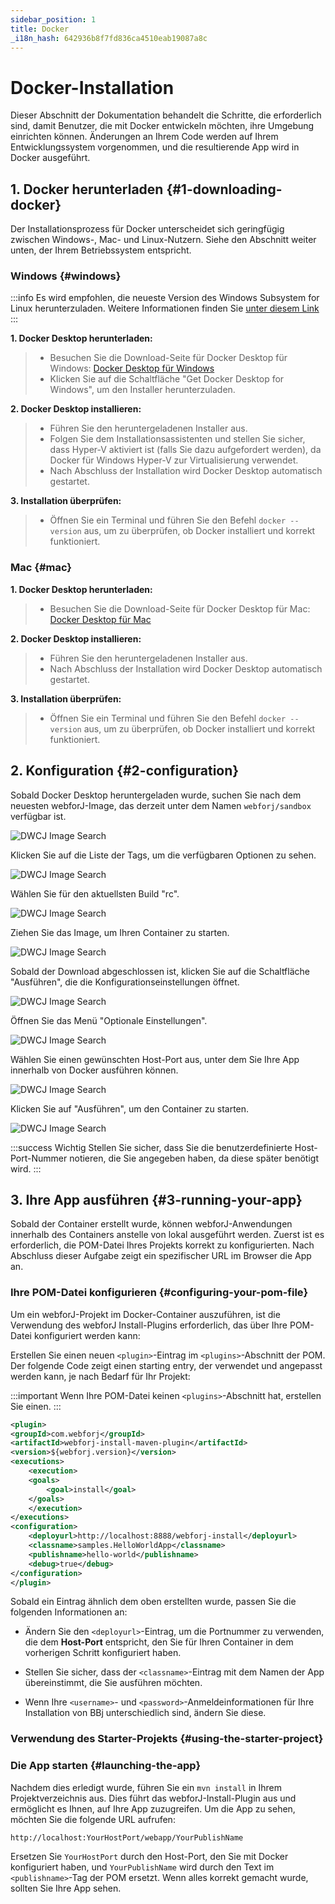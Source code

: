 ```yaml
---
sidebar_position: 1
title: Docker
_i18n_hash: 642936b8f7fd836ca4510eab19087a8c
---
```

# Docker-Installation

Dieser Abschnitt der Dokumentation behandelt die Schritte, die erforderlich sind, damit Benutzer, die mit Docker entwickeln möchten, ihre Umgebung einrichten können. Änderungen an Ihrem Code werden auf Ihrem Entwicklungssystem vorgenommen, und die resultierende App wird in Docker ausgeführt.

## 1. Docker herunterladen {#1-downloading-docker}

Der Installationsprozess für Docker unterscheidet sich geringfügig zwischen Windows-, Mac- und Linux-Nutzern. Siehe den Abschnitt weiter unten, der Ihrem Betriebssystem entspricht.

### Windows {#windows}

:::info
Es wird empfohlen, die neueste Version des Windows Subsystem for Linux herunterzuladen. Weitere Informationen finden Sie [unter diesem Link](https://learn.microsoft.com/en-us/windows/wsl/install)
:::

**1. Docker Desktop herunterladen:**
>- Besuchen Sie die Download-Seite für Docker Desktop für Windows: [Docker Desktop für Windows](https://www.docker.com/products/docker-desktop/)
>- Klicken Sie auf die Schaltfläche "Get Docker Desktop for Windows", um den Installer herunterzuladen.

**2. Docker Desktop installieren:**
>- Führen Sie den heruntergeladenen Installer aus.
>- Folgen Sie dem Installationsassistenten und stellen Sie sicher, dass Hyper-V aktiviert ist (falls Sie dazu aufgefordert werden), da Docker für Windows Hyper-V zur Virtualisierung verwendet.
>- Nach Abschluss der Installation wird Docker Desktop automatisch gestartet.

**3. Installation überprüfen:**
>- Öffnen Sie ein Terminal und führen Sie den Befehl `docker --version` aus, um zu überprüfen, ob Docker installiert und korrekt funktioniert.

### Mac {#mac}

**1. Docker Desktop herunterladen:**
>- Besuchen Sie die Download-Seite für Docker Desktop für Mac: [Docker Desktop für Mac](https://www.docker.com/products/docker-desktop/)

**2. Docker Desktop installieren:**
>- Führen Sie den heruntergeladenen Installer aus.
>- Nach Abschluss der Installation wird Docker Desktop automatisch gestartet.

**3. Installation überprüfen:**
>- Öffnen Sie ein Terminal und führen Sie den Befehl `docker --version` aus, um zu überprüfen, ob Docker installiert und korrekt funktioniert.

## 2. Konfiguration {#2-configuration}

Sobald Docker Desktop heruntergeladen wurde, suchen Sie nach dem neuesten webforJ-Image, das derzeit unter dem Namen `webforj/sandbox` verfügbar ist.

![DWCJ Image Search](/img/bbj-installation/docker/Step_1l.png#rounded-border)

Klicken Sie auf die Liste der Tags, um die verfügbaren Optionen zu sehen.

![DWCJ Image Search](/img/bbj-installation/docker/Step_2l.png#rounded-border)

Wählen Sie für den aktuellsten Build "rc".

![DWCJ Image Search](/img/bbj-installation/docker/Step_3l.png#rounded-border)

Ziehen Sie das Image, um Ihren Container zu starten.

![DWCJ Image Search](/img/bbj-installation/docker/Step_4l.png#rounded-border)

Sobald der Download abgeschlossen ist, klicken Sie auf die Schaltfläche "Ausführen", die die Konfigurationseinstellungen öffnet.

![DWCJ Image Search](/img/bbj-installation/docker/Step_5l.png#rounded-border)

Öffnen Sie das Menü "Optionale Einstellungen".

![DWCJ Image Search](/img/bbj-installation/docker/Step_6l.png#rounded-border)

Wählen Sie einen gewünschten Host-Port aus, unter dem Sie Ihre App innerhalb von Docker ausführen können.

![DWCJ Image Search](/img/bbj-installation/docker/Step_7l.png#rounded-border)

Klicken Sie auf "Ausführen", um den Container zu starten.

![DWCJ Image Search](/img/bbj-installation/docker/Step_8l.png#rounded-border)

:::success Wichtig
Stellen Sie sicher, dass Sie die benutzerdefinierte Host-Port-Nummer notieren, die Sie angegeben haben, da diese später benötigt wird.
:::

## 3. Ihre App ausführen {#3-running-your-app}

Sobald der Container erstellt wurde, können webforJ-Anwendungen innerhalb des Containers anstelle von lokal ausgeführt werden. Zuerst ist es erforderlich, die POM-Datei Ihres Projekts korrekt zu konfigurierten. Nach Abschluss dieser Aufgabe zeigt ein spezifischer URL im Browser die App an.

### Ihre POM-Datei konfigurieren {#configuring-your-pom-file}

Um ein webforJ-Projekt im Docker-Container auszuführen, ist die Verwendung des webforJ Install-Plugins erforderlich, das über Ihre POM-Datei konfiguriert werden kann:

Erstellen Sie einen neuen `<plugin>`-Eintrag im `<plugins>`-Abschnitt der POM. Der folgende Code zeigt einen starting entry, der verwendet und angepasst werden kann, je nach Bedarf für Ihr Projekt:

:::important
Wenn Ihre POM-Datei keinen `<plugins>`-Abschnitt hat, erstellen Sie einen.
:::

```xml
<plugin>
<groupId>com.webforj</groupId>
<artifactId>webforj-install-maven-plugin</artifactId>
<version>${webforj.version}</version>
<executions>
    <execution>
    <goals>
        <goal>install</goal>
    </goals>
    </execution>
</executions>
<configuration>
    <deployurl>http://localhost:8888/webforj-install</deployurl>
    <classname>samples.HelloWorldApp</classname>
    <publishname>hello-world</publishname>
    <debug>true</debug>
</configuration>
</plugin>
```

Sobald ein Eintrag ähnlich dem oben erstellten wurde, passen Sie die folgenden Informationen an:

- Ändern Sie den `<deployurl>`-Eintrag, um die Portnummer zu verwenden, die dem **Host-Port** entspricht, den Sie für Ihren Container in dem vorherigen Schritt konfiguriert haben.

- Stellen Sie sicher, dass der `<classname>`-Eintrag mit dem Namen der App übereinstimmt, die Sie ausführen möchten.

- Wenn Ihre `<username>`- und `<password>`-Anmeldeinformationen für Ihre Installation von BBj unterschiedlich sind, ändern Sie diese.

### Verwendung des Starter-Projekts {#using-the-starter-project}

<ComponentArchetype
project="bbj-hello-world"
/>

### Die App starten {#launching-the-app}

Nachdem dies erledigt wurde, führen Sie ein `mvn install` in Ihrem Projektverzeichnis aus. Dies führt das webforJ-Install-Plugin aus und ermöglicht es Ihnen, auf Ihre App zuzugreifen. Um die App zu sehen, möchten Sie die folgende URL aufrufen:

`http://localhost:YourHostPort/webapp/YourPublishName`

Ersetzen Sie `YourHostPort` durch den Host-Port, den Sie mit Docker konfiguriert haben, und `YourPublishName` wird durch den Text im `<publishname>`-Tag der POM ersetzt. Wenn alles korrekt gemacht wurde, sollten Sie Ihre App sehen.
